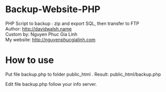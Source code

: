 # Backup-Website-PHP
PHP Script to backup : zip and export SQL, then transfer to FTP <br/>
Author: http://davidwalsh.name <br/>
Custom by: Nguyen Phuc Gia Linh <br/>
My website: http://nguyenphucgialinh.com
# How to use

Put file backup.php to folder public_html . Result: public_html/backup.php <br/>

Edit file backup.php follow your info server.<br/>




